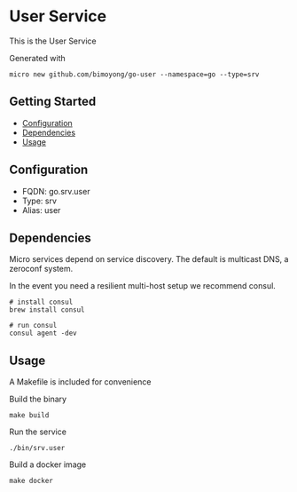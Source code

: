 # User Service

This is the User Service

Generated with

```
micro new github.com/bimoyong/go-user --namespace=go --type=srv
```

## Getting Started

- [Configuration](#configuration)
- [Dependencies](#dependencies)
- [Usage](#usage)

## Configuration

- FQDN: go.srv.user
- Type: srv
- Alias: user

## Dependencies

Micro services depend on service discovery. The default is multicast DNS, a zeroconf system.

In the event you need a resilient multi-host setup we recommend consul.

```
# install consul
brew install consul

# run consul
consul agent -dev
```

## Usage

A Makefile is included for convenience

Build the binary

```
make build
```

Run the service
```
./bin/srv.user
```

Build a docker image
```
make docker
```